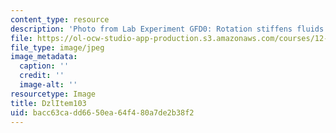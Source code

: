 ```yaml
---
content_type: resource
description: 'Photo from Lab Experiment GFD0: Rotation stiffens fluids.'
file: https://ol-ocw-studio-app-production.s3.amazonaws.com/courses/12-003-atmosphere-ocean-and-climate-dynamics-fall-2008/bacc63cadd6650ea64f480a7de2b38f2_DzlItem103.jpg
file_type: image/jpeg
image_metadata:
  caption: ''
  credit: ''
  image-alt: ''
resourcetype: Image
title: DzlItem103
uid: bacc63ca-dd66-50ea-64f4-80a7de2b38f2
---
```


